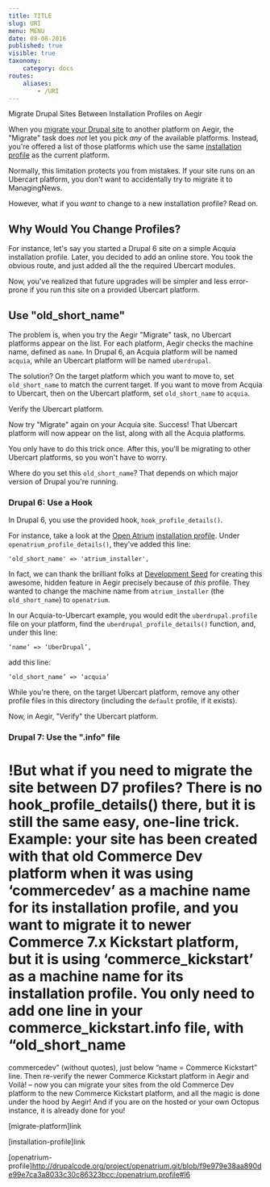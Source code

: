 ```yaml
---
title: TITLE
slug: URI
menu: MENU
date: 08-08-2016
published: true
visible: true
taxonomy:
    category: docs
routes:
    aliases:
        - /URI
---
```

Migrate Drupal Sites Between Installation Profiles on Aegir

When you [migrate your Drupal site](migrate-platform) to another
platform on Aegir, the "Migrate" task does *not* let you pick *any* of
the available platforms. Instead, you're offered a list of those
platforms which use the same [installation
profile](installation-profile)
as the current platform.

Normally, this limitation protects you from mistakes. If your site
runs on an Ubercart platform, you don't want to accidentally try to
migrate it to ManagingNews.

However, what if you *want* to change to a new installation profile?
Read on.

Why Would You Change Profiles?
------------------------------

For instance, let's say you started a Drupal 6 site on a simple Acquia
installation profile. Later, you decided to add an online store. You
took the obvious route, and just added all the the required Ubercart
modules.

Now, you've realized that future upgrades will be simpler and less
error-prone if you run this site on a provided Ubercart platform.

Use "old_short_name"
----------------------

The problem is, when you try the Aegir "Migrate" task, no Ubercart
platforms appear on the list. For each platform, Aegir checks the
machine name, defined as `name`. In Drupal 6, an Acquia platform will
be named `acquia`, while an Ubercart platform will be named
`uberdrupal`.

The solution? On the target platform which you want to move to, set
`old_short_name` to match the current target. If you want to move from
Acquia to Ubercart, then on the Ubercart platform, set
`old_short_name` to `acquia`.

Verify the Ubercart platform.

Now try "Migrate" again on your Acquia site. Success! That Ubercart
platform will now appear on the list, along with all the Acquia
platforms.

You only have to do this trick once. After this, you'll be migrating
to other Ubercart platforms, so you won't have to worry.

Where do you set this `old_short_name`? That depends on which major
version of Drupal you're running.

### Drupal 6: Use a Hook

In Drupal 6, you use the provided hook, `hook_profile_details()`.

For instance, take a look at the [Open Atrium](http://openatrium.com)
[installation profile](openatrium-profile). Under
`openatrium_profile_details()`, they've added this line:

    'old_short_name' => 'atrium_installer',

In fact, we can thank the brilliant folks at
[Development Seed](http://developmentseed.org)
for creating this awesome, hidden feature in Aegir precisely because
of *this* profile. They wanted to change the machine name from
`atrium_installer` (the `old_short_name`) to `openatrium`.

In our Acquia-to-Ubercart example, you would edit the
`uberdrupal.profile` file on your platform, find the
`uberdrupal_profile_details()` function, and, under this line:

    ‘name’ => ‘UberDrupal’,

add this line:

    ‘old_short_name’ => ‘acquia’

While you're there, on the target Ubercart platform, remove any other
profile files in this directory (including the `default` profile, if
it exists).

Now, in Aegir, "Verify" the Ubercart platform.

### Drupal 7: Use the ".info" file

!But what if you need to migrate the site between D7 profiles? There
is no hook_profile_details() there, but it is still the same easy,
one-line trick. Example: your site has been created with that old
Commerce Dev platform when it was using ‘commercedev’ as a machine
name for its installation profile, and you want to migrate it to newer
Commerce 7.x Kickstart platform, but it is using ‘commerce_kickstart’
as a machine name for its installation profile. You only need to add
one line in your commerce_kickstart.info file, with “old_short_name
=
commercedev” (without quotes), just below “name = Commerce Kickstart”
line. Then re-verify the newer Commerce Kickstart platform in Aegir
and Voilà! – now you can migrate your sites from the old Commerce Dev
platform to the new Commerce Kickstart platform, and all the magic is
done under the hood by Aegir! And if you are on the hosted or your own
Octopus instance, it is already done for you!

[migrate-platform]link

[installation-profile]link

[openatrium-profile]http://drupalcode.org/project/openatrium.git/blob/f9e979e38aa890de99e7ca3a8033c30c86323bcc:/openatrium.profile#l6
